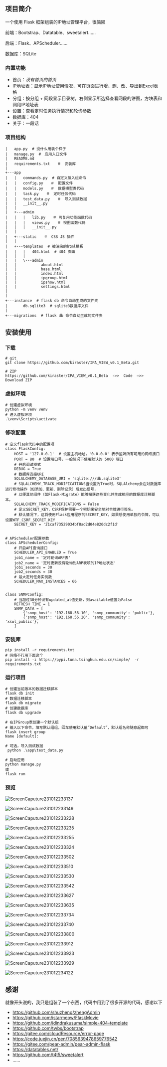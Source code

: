 ## 项目简介

一个使用 Flask 框架组装的IP地址管理平台，很简陋

前端：Bootstrap、Datatable、sweetalert……

后端：Flask、APScheduler……

数据库：SQLite

### 内置功能

- 首页：*没有首页的首页* 
- IP地址表：显示IP地址使用情况，可在页面进行增、删、改、导出到Excel表格
-  分组：按分组 + 网段显示目录树，右侧显示所选择查看网段的饼图，方块表和网段IP地址表
-  设置：查看定时任务执行情况和轮询参数
-  数据库：404
-  关于：一段话

### 项目结构

```
|   app.py  # 没什么用装个样子
|   manage.py  #　应用入口文件
|   README.md
|   requirements.txt　　＃　安装库
|   
+---app
|   |   commands.py  # 自定义插入组命令
|   |   config.py　　＃　配置文件
|   |   models.py　　＃　数据模型类代码
|   |   task.py　　＃　定时任务代码
|   |   test_data.py　　＃　导入测试数据
|   |   __init__.py
|   |   
|   +---admin
|   |   |   lib.py　　＃ 可复用功能函数代码
|   |   |   views.py　　＃ 视图函数代码
|   |   |   __init__.py
|   |           
|   +---static　　＃　CSS JS 插件
|   |           
|   +---templates  # 被渲染的html模板
|   |   |   404.html  # 404 页面
|   |   |   
|   |   \---admin
|   |           about.html
|   |           base.html
|   |           index.html
|   |           ipgroup.html
|   |           ipshow.html
|   |           settings.html
|              
|           
+---instance  # flask db 命令自动生成的文件夹
|       db.sqlite3  # sqlite3数据库文件
|       
+---migrations  # flask db 命令自动生成的文件夹

```

## 安装使用

### 下载

```
# git
git clone https://github.com/kiraster/IPA_VIEW_v0.1_Beta.git

# ZIP
https://github.com/kiraster/IPA_VIEW_v0.1_Beta  ->>  Code  –>> Download ZIP
```

### 虚拟环境

```
# 创建虚拟环境
python -m venv venv
# 进入虚拟环境
.\venv\Scripts\activate
```

### 修改配置

```
# 定义flask代码中的配置项
class FlaskConfig:
    HOST = '127.0.0.1'  # 设置主机地址，'0.0.0.0' 表示监听所有可用的网络接口
    PORT = 80  # 设置端口号，一般情况下使用默认的 5000 端口
    # 开启调试模式
    DEBUG = True
    # 数据库连接URI
    SQLALCHEMY_DATABASE_URI = 'sqlite:///db.sqlite3'
    # SQLALCHEMY_TRACK_MODIFICATIONS当设置为True时，SQLAlchemy会在对数据库进行修改操作（如添加、更新、删除记录）后发出信号，
    # 以便其他组件（如Flask-Migrate）能够捕获这些变化并生成相应的数据库迁移脚本。
    SQLALCHEMY_TRACK_MODIFICATIONS = False
    # 定义SECRET_KEY，CSRF保护需要一个密钥来安全地对令牌进行签名。
    # 默认情况下，这将使用Flask应用程序的SECRET_KEY。如果想使用单独的令牌，可以设置WTF_CSRF_SECRET_KEY
    SECRET_KEY = '21caf73529034bf8ad2d04e820dc2f1d'


# APScheduler配置参数
class APSchedulerConfig:
    # 开启API查询接口
    SCHEDULER_API_ENABLED = True
    job1_name = '定时轮询ARP表'
    job2_name = '定时更新没有轮询到ARP表项的IP地址状态'
    job1_seconds = 30
    job2_seconds = 30
    # 最大定时任务实例数
    SCHEDULER_MAX_INSTANCES = 66


class SNMPConfig:
    # 当超过30分钟没有updated_at值更新，则available值置为False
    REFRESH_TIME = 1
    SNMP_DATA = [
        {'snmp_host': '192.168.56.10', 'snmp_community': 'public'},
        {'snmp_host': '192.168.56.20', 'snmp_community': 'xswl_public'},
    ]
```

### 安装库

```
pip install -r requirements.txt
# 网络不行用下面这个
pip install -i https://pypi.tuna.tsinghua.edu.cn/simple/  -r requirements.txt
```

### 运行项目

```
# 创建当前版本的数据迁移脚本
flask db init
# 数据迁移脚本
flask db migrate
# 创建数据库
flask db upgrade

# 在IPGroup表创建一个默认组
# 输入以下命令，填写默认组组，回车使用默认值“Default”，默认组名称随意起都可
flask insert group
Name [default]: 

# 可选，导入测试数据
 python .\app\test_data.py

# 启动应用
python manage.py
或
flask run
```

### 预览

![ScreenCaputure231012233137](https://s2.loli.net/2023/10/12/D4mpPBsOhouYZL2.jpg)

![ScreenCaputure231012233149](https://s2.loli.net/2023/10/12/LYQkNxOPDVXjHBR.jpg)

![ScreenCaputure231012233228](https://s2.loli.net/2023/10/13/IvNVqYmJnDoEU5c.jpg)

![ScreenCaputure231012233235](https://s2.loli.net/2023/10/13/wMDQG8XOuEf4tip.jpg)

![ScreenCaputure231012233255](https://s2.loli.net/2023/10/13/cCFhGL4rsMyWmEO.jpg)

![ScreenCaputure231012233324](https://s2.loli.net/2023/10/13/JuLl3vF6TOmCVzh.jpg)

![ScreenCaputure231012233502](https://s2.loli.net/2023/10/13/DBWQbeIamuhAxoC.jpg)

![ScreenCaputure231012233510](https://s2.loli.net/2023/10/13/hIDWOnZBg8fa4Em.jpg)

![ScreenCaputure231012233530](https://s2.loli.net/2023/10/13/x8yEvQ1nMkahf5V.jpg)

![ScreenCaputure231012233542](https://s2.loli.net/2023/10/13/ZbGsINpLFdKvo8V.jpg)

![ScreenCaputure231012233627](https://s2.loli.net/2023/10/13/X5BZhbJgnWLCQ4O.jpg)

![ScreenCaputure231012233635](https://s2.loli.net/2023/10/13/bC4mnLF6BJi5j9p.jpg)

![ScreenCaputure231012233734](https://s2.loli.net/2023/10/13/tMZQqxJToXSAldh.jpg)

![ScreenCaputure231012233740](https://s2.loli.net/2023/10/13/WzAx4NVm3UMeYGv.jpg)

![ScreenCaputure231012233800](https://s2.loli.net/2023/10/13/dYiTrvEaoOIDtcC.jpg)

![ScreenCaputure231012233912](https://s2.loli.net/2023/10/13/aV3eyd1iTzODQJ8.jpg)

![ScreenCaputure231012233923](https://s2.loli.net/2023/10/13/6T8n3uaABLqIZNE.jpg)

![ScreenCaputure231012233929](https://s2.loli.net/2023/10/13/f2qhtZa7uv4nr91.jpg)

![ScreenCaputure231012234122](https://s2.loli.net/2023/10/13/lAZ6hC2DcRerMEm.jpg)

## 感谢

就像开头说的，我只是组装了一个东西，代码中用到了很多开源的代码，感谢以下

- https://github.com/shuzheng/zhengAdmin
- https://github.com/istarmeow/FlaskMovie
- https://github.com/idindrakusuma/simple-404-template
- https://github.com/twbs/bootstrap
- https://gitee.com/cloudResource/error-page
- https://code.juejin.cn/pen/7085639478659776542
- https://gitee.com/pear-admin/pear-admin-flask
- https://datatables.net/
- https://github.com/t4t5/sweetalert
- ……
